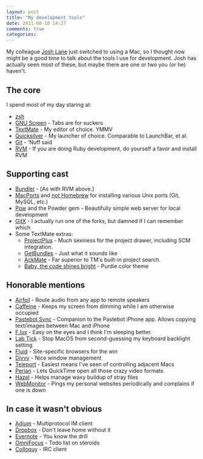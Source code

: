 ```yaml
---
layout: post
title: "My development tools"
date: 2011-08-18 14:27
comments: true
categories: 
---
```

My colleague [Josh Lane](http://www.joshualane.com/) just switched to using a Mac, so I thought now might be a good time to talk about the tools I use for development.  Josh has actually seen most of these, but maybe there are one or two you (or he) haven't.

## The core
I spend most of my day staring at:

* [zsh](http://www.zsh.org/)
* [GNU Screen](http://www.gnu.org/s/screen/) - Tabs are for suckers
* [TextMate](http://macromates.com/) - My editor of choice. YMMV
* [Quicksilver](http://qsapp.com/) - My launcher of choice.  Comparable to LaunchBar, et al.
* [Git](http://git-scm.com/) - 'Nuff said
* [RVM](https://rvm.beginrescueend.com/) - If you are doing Ruby development, do yourself a favor and install RVM

## Supporting cast
* [Bundler](http://gembundler.com/) - [As with RVM above.]
* [MacPorts](http://www.macports.org/) and [not Homebrew](http://mojinations.com/blog/2011/08/07/homebrew--no-thanks/) for installing various Unix ports (Git, MySQL, etc.)
* [Pow](http://pow.cx/) and the Powder gem - Beautifully simple web server for local development
* [GitX](http://gitx.frim.nl/) - I actually run one of the forks, but damned if I can remember which
* Some TextMate extras:
  * [ProjectPlus](http://ciaranwal.sh/projectplus) - Much sexiness for the project drawer, including SCM integration.
  * [GetBundles](http://solutions.treypiepmeier.com/2009/02/25/installing-getbundles-on-a-fresh-copy-of-textmate/) - Just what it sounds like
  * [AckMate](https://github.com/protocool/ackmate) - Far superior to TM's built-in project search.  
  * [Baby, the code shines bright](http://www.pixelpopdev.com/baby-the-code-shines-bright/) - Purdie color theme

## Honorable mentions 
* [Airfoil](http://www.rogueamoeba.com/airfoil/) - Route audio from any app to remote speakers
* [Caffeine](http://lightheadsw.com/caffeine/) - Keeps my screen from dimming while I am otherwise occupied
* [Pastebot Sync](http://tapbots.com/software/pastebot/#sync) - Companion to the Pastebot iPhone app.  Allows copying text/images between Mac and iPhone
* [F.lux](http://stereopsis.com/flux/) - Easy on the eyes and I think I'm sleeping better. 
* [Lab Tick](http://labtick.proculo.de/) - Stop MacOS from second-guessing my keyboard backlight setting
* [Fluid](http://fluidapp.com/) - Site-specific browsers for the win
* [Divvy](http://mizage.com/divvy/) - Nice window management
* [Teleport](http://www.abyssoft.com/software/teleport/) - Easiest means I've seen of controlling adjacent Macs
* [Perian](http://perian.org/) - Lets QuickTime open all those crazy video formats
* [Hazel](http://www.noodlesoft.com/hazel.php) - Helps manage waxy buildup of stray files
* [WebMonitor](http://itunes.apple.com/us/app/web-monitor/id418832006?mt=12) - Pings my personal websites periodically and complains if one is down

## In case it wasn't obvious
* [Adium](http://adium.im/) - Multiprotocol IM client
* [Dropbox](https://dropbox.com/) - Don't leave home without it
* [Evernote](http://evernote.com/) - You know the drill
* [OmniFocus](http://www.omnigroup.com/products/omnifocus/) - Todo list on steroids
* [Colloquy](http://colloquy.info/) - IRC client
